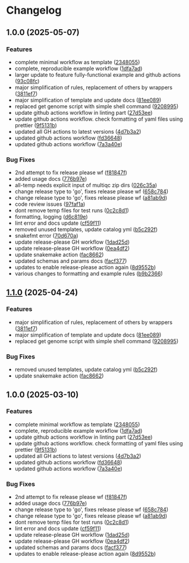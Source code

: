 # Changelog

## 1.0.0 (2025-05-07)


### Features

* complete minimal workflow as template ([2348055](https://github.com/snakemake-workflows/snakemake-workflow-template/commit/234805535a6353a3db59d5bba0a4b38fe8194d97))
* complete, reproducible example workflow ([1dfa7ad](https://github.com/snakemake-workflows/snakemake-workflow-template/commit/1dfa7adb0120880ae5e85c57551d5e698a057497))
* larger update to feature fully-functional example and github actions ([93c08fc](https://github.com/snakemake-workflows/snakemake-workflow-template/commit/93c08fc9db2f8619af7b90784db83d18ed656f25))
* major simplification of rules, replacement of others by wrappers ([3811ef7](https://github.com/snakemake-workflows/snakemake-workflow-template/commit/3811ef796df4fe38fb7161f9a1b06fac9db86d5b))
* major simplification of template and update docs ([81ee089](https://github.com/snakemake-workflows/snakemake-workflow-template/commit/81ee08989857366893593a333615523f05295f87))
* replaced get genome script with simple shell command ([9208995](https://github.com/snakemake-workflows/snakemake-workflow-template/commit/9208995b78433ce3680a0b0e453ddcf5915abcef))
* update github actions workflow in linting part ([27d53ee](https://github.com/snakemake-workflows/snakemake-workflow-template/commit/27d53eecfad935f50bc62a30248141891a4329ee))
* update github actions workflow. check formatting of yaml files using prettier ([9f5131b](https://github.com/snakemake-workflows/snakemake-workflow-template/commit/9f5131bf0eeaf1eb7fb0937b2840f73db2a02724))
* updated all GH actions to latest versions ([4d7b3a2](https://github.com/snakemake-workflows/snakemake-workflow-template/commit/4d7b3a2b143c304b6dcf487664c392c4a5e98f74))
* updated github actions workflow ([fd36648](https://github.com/snakemake-workflows/snakemake-workflow-template/commit/fd3664841b830ae670549aabb214eb6004aa696d))
* updated github actions workflow ([7a3a40e](https://github.com/snakemake-workflows/snakemake-workflow-template/commit/7a3a40e62df01b37a802a085e7210014eb3fba82))


### Bug Fixes

* 2nd attempt to fix release please wf ([f81847f](https://github.com/snakemake-workflows/snakemake-workflow-template/commit/f81847fdfd39d99e795006da4f84701ee6ba8ddc))
* added usage docs ([776b97e](https://github.com/snakemake-workflows/snakemake-workflow-template/commit/776b97e3d0e928d98f4c48e619090b47f702dcab))
* all-temp needs explicit input of multiqc zip dirs ([026c35a](https://github.com/snakemake-workflows/snakemake-workflow-template/commit/026c35aebfb140746bc823ce06327e25c9a40cf1))
* change release type to 'go', fixes release please wf ([658c784](https://github.com/snakemake-workflows/snakemake-workflow-template/commit/658c784ab5d70b117ce9dd386f5b07f8e4ff782d))
* change release type to 'go', fixes release please wf ([a81ab9d](https://github.com/snakemake-workflows/snakemake-workflow-template/commit/a81ab9def05667e23c5e59ac881c7a57b9f1b767))
* code review issues ([97faf1a](https://github.com/snakemake-workflows/snakemake-workflow-template/commit/97faf1ae8bde189094e6b46568f3911f01b625fd))
* dont remove temp files for test runs ([0c2c8d1](https://github.com/snakemake-workflows/snakemake-workflow-template/commit/0c2c8d19c51648872d09a8f697826b9445bafc81))
* formatting, logging ([d6c819e](https://github.com/snakemake-workflows/snakemake-workflow-template/commit/d6c819efcadde1ad4af342152d3aef2a982983d0))
* lint error and docs update ([cf59f11](https://github.com/snakemake-workflows/snakemake-workflow-template/commit/cf59f11acc11c01866ad56971fd132661f4f32be))
* removed unused templates, update catalog yml ([b5c292f](https://github.com/snakemake-workflows/snakemake-workflow-template/commit/b5c292ff4b476441d8068ca8013e3b931d30fc04))
* snakefmt error ([70d670a](https://github.com/snakemake-workflows/snakemake-workflow-template/commit/70d670a91c79c0a9d89c59fff6add3f1036753a3))
* update release-please GH workflow ([1dad25d](https://github.com/snakemake-workflows/snakemake-workflow-template/commit/1dad25da5de222982b0cdf35a91be6ecc5a81a42))
* update release-please GH workflow ([0ea4df2](https://github.com/snakemake-workflows/snakemake-workflow-template/commit/0ea4df2f746e0fc760c06a3b902e2ee8bdf2ff42))
* update snakemake action ([fac8662](https://github.com/snakemake-workflows/snakemake-workflow-template/commit/fac8662193fa501fdfc2f3bb94e7549b96dec500))
* updated schemas and params docs ([facf377](https://github.com/snakemake-workflows/snakemake-workflow-template/commit/facf377a7cc107b3e8db0793b21027a9f3df0eeb))
* updates to enable release-please action again ([8d9552b](https://github.com/snakemake-workflows/snakemake-workflow-template/commit/8d9552b8369ca6b115ee00777f45cf641312dde3))
* various changes to formatting and example rules ([b9b2366](https://github.com/snakemake-workflows/snakemake-workflow-template/commit/b9b236645ad961cd7a8886c1697b27f3694ee047))

## [1.1.0](https://github.com/MPUSP/snakemake-workflow-template/compare/v1.0.0...v1.1.0) (2025-04-24)


### Features

* major simplification of rules, replacement of others by wrappers ([3811ef7](https://github.com/MPUSP/snakemake-workflow-template/commit/3811ef796df4fe38fb7161f9a1b06fac9db86d5b))
* major simplification of template and update docs ([81ee089](https://github.com/MPUSP/snakemake-workflow-template/commit/81ee08989857366893593a333615523f05295f87))
* replaced get genome script with simple shell command ([9208995](https://github.com/MPUSP/snakemake-workflow-template/commit/9208995b78433ce3680a0b0e453ddcf5915abcef))


### Bug Fixes

* removed unused templates, update catalog yml ([b5c292f](https://github.com/MPUSP/snakemake-workflow-template/commit/b5c292ff4b476441d8068ca8013e3b931d30fc04))
* update snakemake action ([fac8662](https://github.com/MPUSP/snakemake-workflow-template/commit/fac8662193fa501fdfc2f3bb94e7549b96dec500))

## 1.0.0 (2025-03-10)


### Features

* complete minimal workflow as template ([2348055](https://github.com/MPUSP/snakemake-workflow-template/commit/234805535a6353a3db59d5bba0a4b38fe8194d97))
* complete, reproducible example workflow ([1dfa7ad](https://github.com/MPUSP/snakemake-workflow-template/commit/1dfa7adb0120880ae5e85c57551d5e698a057497))
* update github actions workflow in linting part ([27d53ee](https://github.com/MPUSP/snakemake-workflow-template/commit/27d53eecfad935f50bc62a30248141891a4329ee))
* update github actions workflow. check formatting of yaml files using prettier ([9f5131b](https://github.com/MPUSP/snakemake-workflow-template/commit/9f5131bf0eeaf1eb7fb0937b2840f73db2a02724))
* updated all GH actions to latest versions ([4d7b3a2](https://github.com/MPUSP/snakemake-workflow-template/commit/4d7b3a2b143c304b6dcf487664c392c4a5e98f74))
* updated github actions workflow ([fd36648](https://github.com/MPUSP/snakemake-workflow-template/commit/fd3664841b830ae670549aabb214eb6004aa696d))
* updated github actions workflow ([7a3a40e](https://github.com/MPUSP/snakemake-workflow-template/commit/7a3a40e62df01b37a802a085e7210014eb3fba82))


### Bug Fixes

* 2nd attempt to fix release please wf ([f81847f](https://github.com/MPUSP/snakemake-workflow-template/commit/f81847fdfd39d99e795006da4f84701ee6ba8ddc))
* added usage docs ([776b97e](https://github.com/MPUSP/snakemake-workflow-template/commit/776b97e3d0e928d98f4c48e619090b47f702dcab))
* change release type to 'go', fixes release please wf ([658c784](https://github.com/MPUSP/snakemake-workflow-template/commit/658c784ab5d70b117ce9dd386f5b07f8e4ff782d))
* change release type to 'go', fixes release please wf ([a81ab9d](https://github.com/MPUSP/snakemake-workflow-template/commit/a81ab9def05667e23c5e59ac881c7a57b9f1b767))
* dont remove temp files for test runs ([0c2c8d1](https://github.com/MPUSP/snakemake-workflow-template/commit/0c2c8d19c51648872d09a8f697826b9445bafc81))
* lint error and docs update ([cf59f11](https://github.com/MPUSP/snakemake-workflow-template/commit/cf59f11acc11c01866ad56971fd132661f4f32be))
* update release-please GH workflow ([1dad25d](https://github.com/MPUSP/snakemake-workflow-template/commit/1dad25da5de222982b0cdf35a91be6ecc5a81a42))
* update release-please GH workflow ([0ea4df2](https://github.com/MPUSP/snakemake-workflow-template/commit/0ea4df2f746e0fc760c06a3b902e2ee8bdf2ff42))
* updated schemas and params docs ([facf377](https://github.com/MPUSP/snakemake-workflow-template/commit/facf377a7cc107b3e8db0793b21027a9f3df0eeb))
* updates to enable release-please action again ([8d9552b](https://github.com/MPUSP/snakemake-workflow-template/commit/8d9552b8369ca6b115ee00777f45cf641312dde3))
